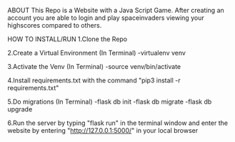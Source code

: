 ABOUT This Repo is a Website with a Java Script Game. After creating an account you are able to login and play spaceinvaders viewing your highscores compared to others. 

HOW TO INSTALL/RUN
1.Clone the Repo

2.Create a Virtual Environment 
(In Terminal)
-virtualenv venv

3.Activate the Venv
(In Terminal)
-source venv/bin/activate

4.Install requirements.txt with the command "pip3 install -r requirements.txt"

5.Do migrations
(In Terminal)
-flask db init
-flask db migrate
-flask db upgrade

6.Run the server by typing "flask run" in the terminal window and enter the website by entering "http://127.0.0.1:5000/" in your local browser